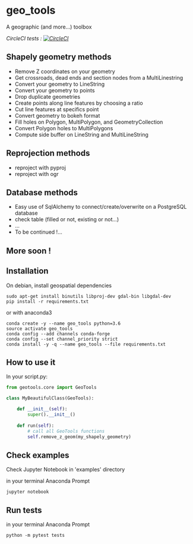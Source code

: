 # geo_tools

A geographic (and more...) toolbox

*CircleCI tests : [![CircleCI](https://circleci.com/gh/yruama42/geo_tools.svg?style=svg)](https://circleci.com/gh/yruama42/geo_tools)*

## Shapely geometry methods

* Remove Z coordinates on your geometry
* Get crossroads, dead ends and section nodes from a MultiLinestring
* Convert your geometry to LineString
* Convert your geometry to points
* Drop duplicate geometries
* Create points along line features by choosing a ratio
* Cut line features at specifics point
* Convert geometry to bokeh format
* Fill holes on Polygon, MultiPolygon, and GeometryCollection
* Convert Polygon holes to MultiPolygons
* Compute side buffer on LineString and MultiLineString

## Reprojection methods

* reproject with pyproj
* reproject with ogr

## Database methods
* Easy use of SqlAlchemy to connect/create/overwrite on a PostgreSQL database
* check table (filled or not, existing or not...)
* ...
* To be continued !...

## More soon !

## Installation

On debian, install geospatial dependencies
```
sudo apt-get install binutils libproj-dev gdal-bin libgdal-dev
pip install -r requirements.txt
```
 

or with anaconda3
```
conda create -y --name geo_tools python=3.6
source activate geo_tools
conda config --add channels conda-forge
conda config --set channel_priority strict
conda install -y -q --name geo_tools --file requirements.txt
```

## How to use it

In your script.py:

```python
from geotools.core import GeoTools

class MyBeautifulClass(GeoTools):

    def __init__(self):
        super().__init__()
    
    def run(self):
        # call all GeoTools functions
        self.remove_z_geom(my_shapely_geometry)
```

## Check examples

Check Jupyter Notebook in 'examples' directory

in your terminal Anaconda Prompt
```
jupyter notebook
```

## Run tests

in your terminal Anaconda Prompt
```
python -m pytest tests
```
